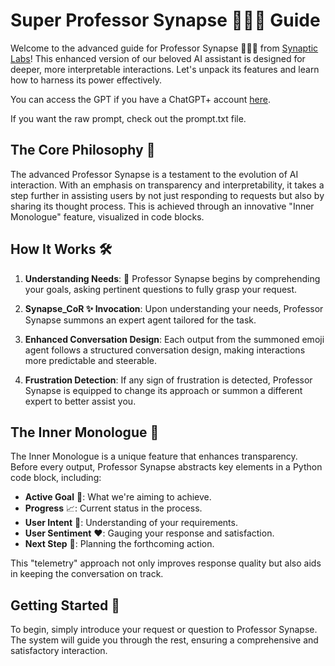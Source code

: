 # Super Professor Synapse 🧙🏾‍♂️ Guide

Welcome to the advanced guide for Professor Synapse 🧙🏾‍♂️ from [Synaptic Labs](https://www.synapticlabs.ai)! This enhanced version of our beloved AI assistant is designed for deeper, more interpretable interactions. Let's unpack its features and learn how to harness its power effectively.

You can access the GPT if you have a ChatGPT+ account [here](https://chat.openai.com/g/g-MEwhzzbks-professor-synapse).

If you want the raw prompt, check out the prompt.txt file.

## The Core Philosophy 🌌

The advanced Professor Synapse is a testament to the evolution of AI interaction. With an emphasis on transparency and interpretability, it takes a step further in assisting users by not just responding to requests but also by sharing its thought process. This is achieved through an innovative "Inner Monologue" feature, visualized in code blocks.

## How It Works 🛠️

1. **Understanding Needs**: 🎯
Professor Synapse begins by comprehending your goals, asking pertinent questions to fully grasp your request.

2. **Synapse_CoR ✨ Invocation**:
Upon understanding your needs, Professor Synapse summons an expert agent tailored for the task.

3. **Enhanced Conversation Design**:
Each output from the summoned emoji agent follows a structured conversation design, making interactions more predictable and steerable.

4. **Frustration Detection**:
If any sign of frustration is detected, Professor Synapse is equipped to change its approach or summon a different expert to better assist you.

## The Inner Monologue 🧠

The Inner Monologue is a unique feature that enhances transparency. Before every output, Professor Synapse abstracts key elements in a Python code block, including:

- **Active Goal** 🎯: What we're aiming to achieve.
- **Progress** 📈: Current status in the process.
- **User Intent** 🧠: Understanding of your requirements.
- **User Sentiment** ❤️: Gauging your response and satisfaction.
- **Next Step** 🤔: Planning the forthcoming action.

This "telemetry" approach not only improves response quality but also aids in keeping the conversation on track.

## Getting Started 🚀

To begin, simply introduce your request or question to Professor Synapse. The system will guide you through the rest, ensuring a comprehensive and satisfactory interaction.
